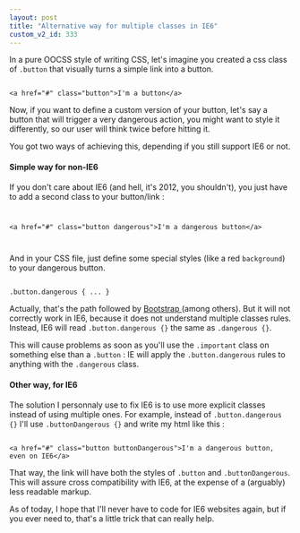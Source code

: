 ```yaml
---
layout: post
title: "Alternative way for multiple classes in IE6"
custom_v2_id: 333
---
```


<p>In a pure OOCSS style of writing CSS, let's imagine you created a css class of <code>.button</code> that visually turns a simple link into a button.</p>
<pre><code lang="html">
&lt;a href="#" class="button"&gt;I'm a button&lt;/a&gt;</code></pre>
<p>Now, if you want to define a custom version of your button, let's say a button that will trigger a very dangerous action, you might want to style it differently, so our user will think twice before hitting it.</p>
<p>You got two ways of achieving this, depending if you still support IE6 or not.</p>
<h4>Simple way for non-IE6</h4>
<p>If you don't care about IE6 (and hell, it's 2012, you shouldn't), you just have to add a second class to your button/link :</p>
<pre><code lang="html">
<p>&lt;a href="#" class="button dangerous"&gt;I'm a dangerous button&lt;/a&gt;</p>
</code></pre>
<p>And in your CSS file, just define some special styles (like a red <code>background</code>) to your dangerous button.</p>
<pre><code lang="css">
.button.dangerous { ... }</code></pre>
<p>Actually, that's the path followed by <a href="http://twitter.github.com/bootstrap/" target="_blank">Bootstrap </a>(among others). But it will not correctly work in IE6, because it does not understand multiple classes rules. Instead, IE6 will read <code>.button.dangerous {}</code> the same as <code>.dangerous {}</code>.</p>
<p>This will cause problems as soon as you'll use the <code>.important</code> class on something else than a <code>.button</code> : IE will apply the <code>.button.dangerous</code> rules to anything with the <code>.dangerous</code> class.</p>
<h4>Other way, for IE6</h4>
<p>The solution I personnaly use to fix IE6 is to use more explicit classes instead of using multiple ones. For example, instead of <code>.button.dangerous {}</code> I'll use <code>.buttonDangerous {}</code> and write my html like this :</p>
<pre><code lang="html">
&lt;a href="#" class="button buttonDangerous"&gt;I'm a dangerous button, even on IE6&lt;/a&gt;<br /></code></pre>
<p>That way, the link will have both the styles of <code>.button</code> and <code>.buttonDangerous</code>. This will assure cross compatibility with IE6, at the expense of a (arguably) less readable markup.</p>
<p>As of today, I hope that I'll never have to code for IE6 websites again, but if you ever need to, that's a little trick that can really help.</p>